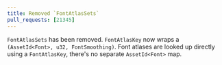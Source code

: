 ```yaml
---
title: Removed `FontAtlasSets`
pull_requests: [21345]
---
```


`FontAtlasSets` has been removed. `FontAtlasKey` now wraps a `(AssetId<Font>, u32, FontSmoothing)`.
Font atlases are looked up directly using a `FontAtlasKey`, there's no separate `AssetId<Font>` map.
